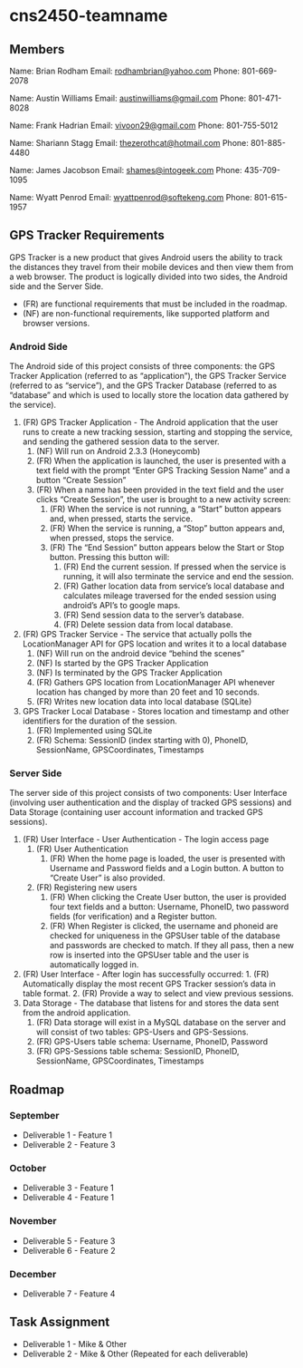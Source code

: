 cns2450-teamname
==============

Members
-----------

Name: Brian Rodham
Email: rodhambrian@yahoo.com
Phone: 801-669-2078

Name: Austin Williams
Email: austinwilliams@gmail.com
Phone: 801-471-8028

Name: Frank Hadrian
Email: vivoon29@gmail.com
Phone: 801-755-5012

Name: Shariann Stagg
Email: thezerothcat@hotmail.com
Phone: 801-885-4480

Name: James Jacobson
Email: shames@intogeek.com
Phone: 435-709-1095

Name: Wyatt Penrod
Email: wyattpenrod@softekeng.com
Phone: 801-615-1957

GPS Tracker Requirements
----------------

GPS Tracker is a new product that gives Android users the ability to track the distances they travel from their mobile devices and then view them from a web browser. The product is logically divided into two sides, the Android side and the Server Side.
* (FR) are functional requirements that must be included in the roadmap.
* (NF) are non-functional requirements, like supported platform and browser versions.

### Android Side
The Android side of this project consists of three components: the GPS Tracker Application (referred to as “application”), the GPS Tracker Service (referred to as “service”), and the GPS Tracker Database (referred to as “database” and which is used to locally store the location data gathered by the service).

1. (FR) GPS Tracker Application - The Android application that the user runs to create a new tracking session, starting and stopping the service, and sending the gathered session data to the server.
    1. (NF) Will run on Android 2.3.3 (Honeycomb)
    2. (FR) When the application is launched, the user is presented with a text field with the prompt “Enter GPS Tracking Session Name” and a button “Create Session”
    3. (FR) When a name has been provided in the text field and the user clicks “Create Session”, the user is brought to a new activity screen:
        1. (FR) When the service is not running, a “Start” button appears and, when pressed, starts the service.
        2. (FR) When the service is running, a “Stop” button appears and, when pressed, stops the service.
        3. (FR) The “End Session” button appears below the Start or Stop button. Pressing this button will:
            1. (FR) End the current session. If pressed when the service is running, it will also terminate the service and end the session.
            2. (FR) Gather location data from service’s local database and calculates mileage traversed for the ended session using android’s API’s to google maps.
            3. (FR) Send session data to the server’s database.
            4. (FR) Delete session data from local database. 
2. (FR) GPS Tracker Service - The service that actually polls the LocationManager API for GPS location and writes it to a local database
    1. (NF) Will run on the android device “behind the scenes”
    2. (NF) Is started by the GPS Tracker Application
    3. (NF) Is terminated by the GPS Tracker Application
    4. (FR) Gathers GPS location from LocationManager API whenever location has changed by more than 20 feet and 10 seconds.
    5. (FR) Writes new location data into local database (SQLite)
3. GPS Tracker Local Database - Stores location and timestamp and other identifiers for the duration of the session.
    1. (FR) Implemented using SQLite
    2. (FR) Schema: SessionID (index starting with 0), PhoneID, SessionName, GPSCoordinates, Timestamps

### Server Side
The server side of this project consists of two components: User Interface (involving user authentication and the display of tracked GPS sessions) and Data Storage (containing user account information and tracked GPS sessions).

1. (FR) User Interface - User Authentication - The login access page
    1. (FR) User Authentication
        1. (FR) When the home page is loaded, the user is presented with Username and Password fields and a Login button. A button to “Create User” is also provided.
    2. (FR) Registering new users
        1. (FR) When clicking the Create User button, the user is provided four text fields and a button: Username, PhoneID, two password fields (for verification) and a Register button.
        2. (FR) When Register is clicked, the username and phoneid are checked for uniqueness in the GPSUser table of the database and passwords are checked to match. If they all pass, then a new row is inserted into the GPSUser table and the user is automatically logged in.
2. (FR) User Interface - After login has successfully occurred:
        1. (FR) Automatically display the most recent GPS Tracker session’s data in table format.
        2. (FR) Provide a way to select and view previous sessions.
3. Data Storage - The database that listens for and stores the data sent from the android application.
    1. (FR) Data storage will exist in a MySQL database on the server and will consist of two tables: GPS-Users and GPS-Sessions.
    2. (FR) GPS-Users table schema: Username, PhoneID, Password
    3. (FR) GPS-Sessions table schema: SessionID, PhoneID, SessionName, GPSCoordinates, Timestamps

Roadmap
-------------------

### September
* Deliverable 1 - Feature 1
* Deliverable 2 - Feature 3

### October
* Deliverable 3 - Feature 1
* Deliverable 4 - Feature 1

### November
* Deliverable 5 - Feature 3
* Deliverable 6 - Feature 2

### December
* Deliverable 7 - Feature 4
 
Task Assignment
------------------

* Deliverable 1 - Mike & Other
* Deliverable 2 - Mike & Other
(Repeated for each deliverable)